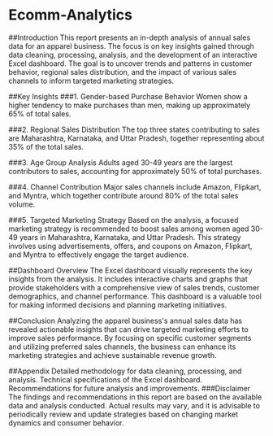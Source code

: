 # Ecomm-Analytics

##Introduction
This report presents an in-depth analysis of annual sales data for an apparel business. The focus is on key insights gained through data cleaning, processing, analysis, and the development of an interactive Excel dashboard. The goal is to uncover trends and patterns in customer behavior, regional sales distribution, and the impact of various sales channels to inform targeted marketing strategies.

##Key Insights
###1. Gender-based Purchase Behavior
Women show a higher tendency to make purchases than men, making up approximately 65% of total sales.

###2. Regional Sales Distribution
The top three states contributing to sales are Maharashtra, Karnataka, and Uttar Pradesh, together representing about 35% of the total sales.

###3. Age Group Analysis
Adults aged 30-49 years are the largest contributors to sales, accounting for approximately 50% of total purchases.

###4. Channel Contribution
Major sales channels include Amazon, Flipkart, and Myntra, which together contribute around 80% of the total sales volume.

###5. Targeted Marketing Strategy
Based on the analysis, a focused marketing strategy is recommended to boost sales among women aged 30-49 years in Maharashtra, Karnataka, and Uttar Pradesh. This strategy involves using advertisements, offers, and coupons on Amazon, Flipkart, and Myntra to effectively engage the target audience.

##Dashboard Overview
The Excel dashboard visually represents the key insights from the analysis. It includes interactive charts and graphs that provide stakeholders with a comprehensive view of sales trends, customer demographics, and channel performance. This dashboard is a valuable tool for making informed decisions and planning marketing initiatives.

##Conclusion
Analyzing the apparel business's annual sales data has revealed actionable insights that can drive targeted marketing efforts to improve sales performance. By focusing on specific customer segments and utilizing preferred sales channels, the business can enhance its marketing strategies and achieve sustainable revenue growth.

##Appendix
Detailed methodology for data cleaning, processing, and analysis.
Technical specifications of the Excel dashboard.
Recommendations for future analysis and improvements.
###Disclaimer
The findings and recommendations in this report are based on the available data and analysis conducted. Actual results may vary, and it is advisable to periodically review and update strategies based on changing market dynamics and consumer behavior.
